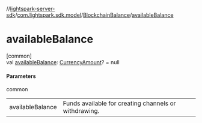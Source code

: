 //[lightspark-server-sdk](../../../index.md)/[com.lightspark.sdk.model](../index.md)/[BlockchainBalance](index.md)/[availableBalance](available-balance.md)

# availableBalance

[common]\
val [availableBalance](available-balance.md): [CurrencyAmount](../-currency-amount/index.md)? = null

#### Parameters

common

| | |
|---|---|
| availableBalance | Funds available for creating channels or withdrawing. |
